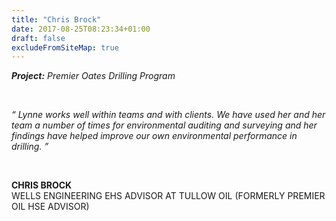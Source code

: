 ```yaml
---
title: "Chris Brock"
date: 2017-08-25T08:23:34+01:00
draft: false
excludeFromSiteMap: true
---
```


<p><i><b>Project:</b> Premier Oates Drilling Program</i></p><br>

<p><i>“ Lynne works well within teams and with clients. We have used her and her team a number of times for environmental auditing and surveying and her findings have helped improve our own environmental performance in drilling.‬ ”‬‬‬</i></p><br>

<p><b>‪CHRIS BROCK‬‬</b><br>
<span>WELLS ENGINEERING EHS ADVISOR AT TULLOW OIL‬ (FORMERLY PREMIER OIL HSE ADVISOR)</span></p>